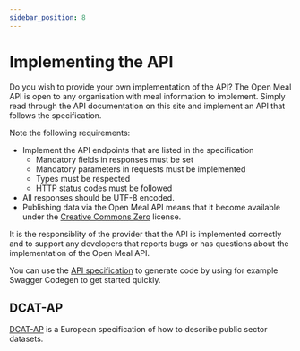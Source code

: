 ```yaml
---
sidebar_position: 8
---
```


# Implementing the API

Do you wish to provide your own implementation of the API? The Open Meal API is open to any organisation with meal information to implement. Simply read through the API documentation on this site and implement an API that follows the specification.

Note the following requirements:

- Implement the API endpoints that are listed in the specification
  - Mandatory fields in responses must be set
  - Mandatory parameters in requests must be implemented
  - Types must be respected
  - HTTP status codes must be followed
- All responses should be UTF-8 encoded.
- Publishing data via the Open Meal API means that it become available under the [Creative Commons Zero](http://creativecommons.org/publicdomain/zero/1.0/) license.

It is the responsiblity of the provider that the API is implemented correctly and to support any developers that reports bugs or has questions about the implementation of the Open Meal API.

You can use the [API specification](/openapi-specification) to generate code by using for example Swagger Codegen to get started quickly.

## DCAT-AP

[DCAT-AP](https://joinup.ec.europa.eu/asset/dcat_application_profile/description) is a European specification of how to describe public sector datasets.
